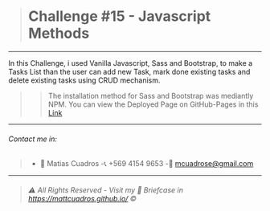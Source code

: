 ># Challenge #15 - **Javascript Methods**

---

In this Challenge, i used Vanilla Javascript, Sass and Bootstrap, to make a Tasks List than the user can add new Task, mark done existing tasks and delete existing tasks using CRUD mechanism.

>>The  installation method for Sass and Bootstrap was mediantly NPM.
You can view the Deployed Page on GitHub-Pages in this <a href="https://mattcuadros.github.io/Challenge_15_Javascript_Methods/" target="_blank">Link</a>

---

###### Contact me in:
>-	:bust_in_silhouette:  Matias Cuadros
>-:telephone_receiver:  +569 4154 9653
>-:email: <a href="mailto:mcuadrose@gmail.com" target="_blank">mcuadrose@gmail.com</a>



---
>###### :warning: *All Rights Reserved - Visit my :briefcase: Briefcase in* <a href="https://mattcuadros.github.io/" target="_blank">https://mattcuadros.github.io/</a> :copyright: 
